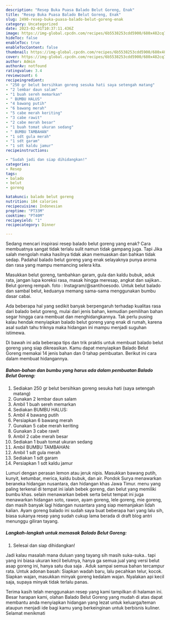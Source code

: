 ```yaml
---
description: "Resep Buka Puasa Balado Belut Goreng, Enak"
title: "Resep Buka Puasa Balado Belut Goreng, Enak"
slug: 2490-resep-buka-puasa-balado-belut-goreng-enak
category: Uncategorized
date: 2023-02-01T10:37:11.436Z
image: https://img-global.cpcdn.com/recipes/6b5538253cdd5900/680x482cq70/balado-belut-goreng-foto-resep-utama.jpg
hideToc: false
enableToc: true
enableTocContent: false
thumbnail: https://img-global.cpcdn.com/recipes/6b5538253cdd5900/680x482cq70/balado-belut-goreng-foto-resep-utama.jpg
cover: https://img-global.cpcdn.com/recipes/6b5538253cdd5900/680x482cq70/balado-belut-goreng-foto-resep-utama.jpg
author: Admin
authorAv: notfound
ratingvalue: 3.4
reviewcount: 6
recipeingredient:
- "250 gr belut bersihkan goreng sesuka hati saya setengah matang"
- "2 lembar daun salam"
- "1 buah sereh memarkan"
- " BUMBU HALUS"
- "4 bawang putih"
- "6 bawang merah"
- "5 cabe merah keriting"
- "3 cabe rawit"
- "2 cabe merah besar"
- "1 buah tomat ukuran sedang"
- " BUMBU TAMBAHAN"
- "1 sdt gula merah"
- "1 sdt garam"
- "1 sdt kaldu jamur"
recipeinstructions:

- "Sudah jadi dan siap dihidangkan!"
categories:
- Resep
tags:
- balado
- belut
- goreng

katakunci: balado belut goreng 
nutrition: 184 calories
recipecuisine: Indonesian
preptime: "PT33M"
cooktime: "PT40M"
recipeyield: "1"
recipecategory: Dinner

---
```



Sedang mencari inspirasi resep balado belut goreng yang enak? Cara membuatnya sangat tidak terlalu sulit namun tidak gampang juga. Tapi Jika salah mengolah maka hasilnya tidak akan memuaskan dan bahkan tidak sedap. Padahal balado belut goreng yang enak selayaknya punya aroma dan rasa yang mampu memancing selera kita.


Masukkan belut goreng, tambahkan garam, gula dan kaldu bubuk, aduk rata, jangan lupa koreksi rasa, masak hingga meresap, angkat dan sajikan.. Belut goreng rempah. foto : Instagram/@santihoesodo. Untuk belut balado dan sambal belut, keduanya memang sama-sama menggunakan bumbu dasar cabai.

Ada beberapa hal yang sedikit banyak berpengaruh terhadap kualitas rasa dari balado belut goreng, mulai dari jenis bahan, kemudian pemilihan bahan segar hingga cara membuat dan menghidangkannya. Tak perlu pusing kalau hendak menyiapkan balado belut goreng yang enak di rumah, karena asal sudah tahu triknya maka hidangan ini mampu menjadi suguhan istimewa.


Di bawah ini ada beberapa tips dan trik praktis untuk membuat balado belut goreng yang siap dikreasikan. Kamu dapat menyiapkan Balado Belut Goreng memakai 14 jenis bahan dan 0 tahap pembuatan. Berikut ini cara dalam membuat hidangannya.

<!--inarticleads1-->

##### Bahan-bahan dan bumbu yang harus ada dalam pembuatan Balado Belut Goreng:

1. Sediakan 250 gr belut bersihkan goreng sesuka hati (saya setengah matang)
1. Gunakan 2 lembar daun salam
1. Ambil 1 buah sereh memarkan
1. Sediakan  BUMBU HALUS:
1. Ambil 4 bawang putih
1. Persiapkan 6 bawang merah
1. Gunakan 5 cabe merah keriting
1. Gunakan 3 cabe rawit
1. Ambil 2 cabe merah besar
1. Sediakan 1 buah tomat ukuran sedang
1. Ambil  BUMBU TAMBAHAN:
1. Ambil 1 sdt gula merah
1. Sediakan 1 sdt garam
1. Persiapkan 1 sdt kaldu jamur


Lumuri dengan perasan lemon atau jeruk nipis. Masukkan bawang putih, kunyit, ketumbar, merica, kaldu bubuk, dan air. Pondok Surya menawarkan beraneka hidangan nusantara, dan hidangan khas Jawa Timur. menu yang paling terkenal di tempat ini ialah bebek goreng, dan belut yang memiliki bumbu khas. selain menawarkan bebek serta belut tempat ini juga menawarkan hidangan soto, rawon, ayam goreng, lele goreng, mie goreng, dan masih banyak lagi hidangan nusantara yang siap memanjakan lidah kalian. Ayam goreng balado ini sudah saya buat beberapa hari yang lalu sih, biasa sukanya resep yang sudah cukup lama berada di draft blog antri menunggu giliran tayang. 

<!--inarticleads2-->

##### Langkah-langkah untuk memasak Balado Belut Goreng:


1. Selesai dan siap dihidangkan!

Jadi kalau masalah mana duluan yang tayang sih masih suka-suka.. tapi yang ini biasa ukuran kecil belutnya, hanya ga semua jual yang versi belut asap goreng ini, hanya satu dua saja . Aduk sampai semua bahan tercampur rata. Untuk adonan basah: Siapkan wadah baru, lalu pecahkan telur, kocok. Siapkan wajan, masukkan minyak goreng kedalam wajan. Nyalakan api kecil saja, supaya minyak tidak terlalu panas. 

Terima kasih telah menggunakan resep yang kami tampilkan di halaman ini. Besar harapan kami, olahan Balado Belut Goreng yang mudah di atas dapat membantu anda menyiapkan hidangan yang lezat untuk keluarga/teman ataupun menjadi ide bagi kamu yang berkeinginan untuk berbisnis kuliner. Selamat menikmati
